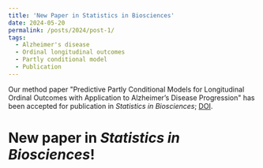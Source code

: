 ```yaml
---
title: 'New Paper in Statistics in Biosciences'
date: 2024-05-20
permalink: /posts/2024/post-1/
tags:
  - Alzheimer's disease
  - Ordinal longitudinal outcomes
  - Partly conditional model
  - Publication 
---
```


Our method paper "Predictive Partly Conditional Models for Longitudinal Ordinal Outcomes with Application to Alzheimer’s Disease Progression" has been accepted for 
publication in *Statistics in Biosciences*; [DOI](https://doi.org/10.1007/s12561-024-09433-w).

New paper in *Statistics in Biosciences*!
=====
